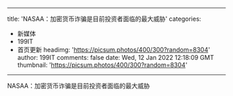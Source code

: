 
---
title: 'NASAA：加密货币诈骗是目前投资者面临的最大威胁'
categories: 
 - 新媒体
 - 199IT
 - 首页更新
headimg: 'https://picsum.photos/400/300?random=8304'
author: 199IT
comments: false
date: Wed, 12 Jan 2022 12:18:09 GMT
thumbnail: 'https://picsum.photos/400/300?random=8304'
---

<div>   
NASAA：加密货币诈骗是目前投资者面临的最大威胁  
</div>
            